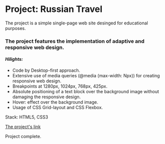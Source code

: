 # Project: Russian Travel

The project is a simple single-page web site desinged for educational purposes.
### The project features the implementation of adaptive and responsive web design. 
#### *Hilights:*
* Code by Desktop-first approach.
* Extensive use of media queries (@media (max-width: Npx)) for creating responsive web design.
* Breakpoints at 1280px, 1024px, 768px, 425px.
* Absolute positioning of a text block over the background image without damaging the responsive design.
* Hover: effect over the background image.
* Usage of CSS Grid-layout and CSS Flexbox.
  
Stack: HTML5, CSS3

[The project's link](https://sergeygetmanskiy.github.io/russian-travel/ "russian-travel")

Project complete.
